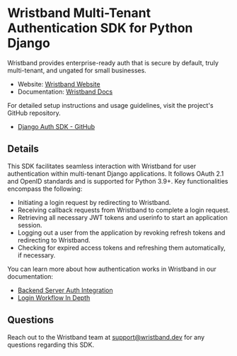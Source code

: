 # Wristband Multi-Tenant Authentication SDK for Python Django

Wristband provides enterprise-ready auth that is secure by default, truly multi-tenant, and ungated for small businesses.

- Website: [Wristband Website](https://wristband.dev)
- Documentation: [Wristband Docs](https://docs.wristband.dev/)

For detailed setup instructions and usage guidelines, visit the project's GitHub repository.

- [Django Auth SDK - GitHub](https://github.com/wristband-dev/django-auth)


## Details

This SDK facilitates seamless interaction with Wristband for user authentication within multi-tenant Django applications. It follows OAuth 2.1 and OpenID standards and is supported for Python 3.9+. Key functionalities encompass the following:

- Initiating a login request by redirecting to Wristband.
- Receiving callback requests from Wristband to complete a login request.
- Retrieving all necessary JWT tokens and userinfo to start an application session.
- Logging out a user from the application by revoking refresh tokens and redirecting to Wristband.
- Checking for expired access tokens and refreshing them automatically, if necessary.

You can learn more about how authentication works in Wristband in our documentation:

- [Backend Server Auth Integration](https://docs.wristband.dev/docs/backend-server-integration)
- [Login Workflow In Depth](https://docs.wristband.dev/docs/login-workflow)

## Questions

Reach out to the Wristband team at <support@wristband.dev> for any questions regarding this SDK.
